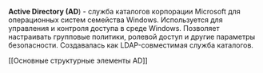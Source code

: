 **Active Directory (AD**) - служба каталогов корпорации Microsoft для операционных систем семейства Windows. Используется для управления и контроля доступа в среде Windows. Позволяет настраивать групповые политики, ролевой доступ и другие параметры безопасности. Создавалась как LDAP-совместимая служба каталогов.

[[Основные структурные элементы AD]]
